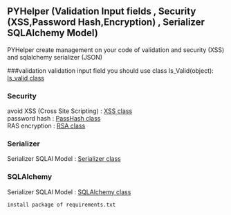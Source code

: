 
## PYHelper (Validation Input fields , Security (XSS,Password Hash,Encryption) , Serializer SQLAlchemy Model)

PYHelper create management on your code of validation and security (XSS) and sqlalchemy serializer (JSON)

###validation 
validation input field you should use class Is_Valid(object): [Is_valid class ](https://github.com/RaminFP/PYHelper/blob/master/PYHelper/Utility.py)

### Security 

avoid XSS (Cross Site Scripting) :  [XSS class ](https://github.com/RaminFP/PYHelper/blob/master/PYHelper/security.py) <br />
password hash :  [PassHash class ](https://github.com/RaminFP/PYHelper/blob/master/PYHelper/hashpass.py) <br />
RAS encryption :  [RSA class ](https://github.com/RaminFP/PYHelper/blob/master/PYHelper/encryptoinRSA.py) <br />

### Serializer

Serializer SQLAl Model : [Serializer class ](https://github.com/RaminFP/PYHelper/tree/master/sqla_serializer) 


### SQLAlchemy 
Serializer SQLAl Model : [SQLAlchemy class ](https://github.com/RaminFP/PYHelper/tree/master/sqla_model) 


``` 
install package of requirements.txt
```
